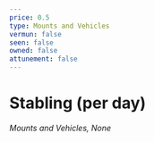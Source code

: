 ```yaml
---
price: 0.5
type: Mounts and Vehicles
vermun: false
seen: false
owned: false
attunement: false
---
```

# Stabling (per day)

*Mounts and Vehicles, None*
